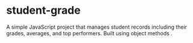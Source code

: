# student-grade
A simple JavaScript project that manages student records including their grades, averages, and top performers. Built using object methods .
